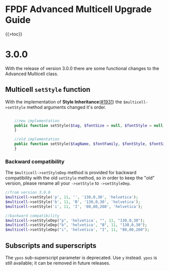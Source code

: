 # FPDF Advanced Multicell Upgrade Guide

{{>toc}}

# 3.0.0

With the release of version 3.0.0 there are some functional changes to the Advanced Multicell class.

## Multicell `setStyle` function

With the implementation of **Style Inheritance**([#1931](https://tracker.interpid.eu/issues/1931)) the `$multicell->setStyle` method arguments changed it's order. 
```php

    //new implementation
    public function setStyle($tag, $fontSize = null, $fontStyle = null, $color = null, $fontFamily = null, $inherit = 'base'){
    }

    //old implementation
    public function setStyle($tagName, $fontFamily, $fontStyle, $fontSize, $color){
    }
```

### Backward compatibility

The `$multicell->setStyleDep` method is provided for backward compatibility with the old `setStyle` method, so in order to keep the "old" version, please rename all your `->setStyle` to `->setStyleDep`. 

```php
//from version 3.0.0
$multicell->setStyle('p', 11, '', '130,0,30', 'helvetica');
$multicell->setStyle('b', 11, 'B', '130,0,30', 'helvetica');
$multicell->setStyle('i', 11, 'I', '80,80,260', 'helvetica');

//backward compatibility
$multicell->setStyleDep("p", 'helvetica', "", 11, "130,0,30");
$multicell->setStyleDep("b", 'helvetica', "B", 11, "130,0,30");
$multicell->setStyleDep("i", 'helvetica', "I", 11, "80,80,260");
```

## Subscripts and superscripts

The `ypos` sub-superscript parameter is deprecated. Use `y` instead. `ypos` is still available; it can be removed in future releases.
